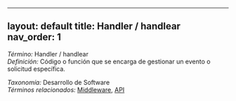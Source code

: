 
---
layout: default
title: Handler / handlear
nav_order: 1
---

*Término:* Handler / handlear  
*Definición:* Código o función que se encarga de gestionar un evento o solicitud específica.

*Taxonomía:* Desarrollo de Software  
*Términos relacionados:* [Middleware](https://maleniski.github.io/diccionario-angl-tec-mx/docs/alfabeticamente/M/middleware/), [API](https://maleniski.github.io/diccionario-angl-tec-mx/docs/alfabeticamente/A/api/)
